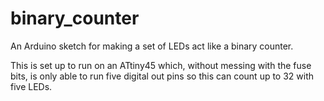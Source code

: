 binary_counter
======

An Arduino sketch for making a set of LEDs act like a binary counter.  

This is set up to run on an ATtiny45 which, without messing with the fuse bits, 
is only able to run five digital out pins so this can count up to 32 with five LEDs.